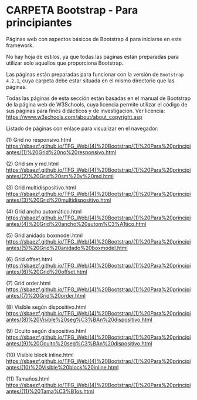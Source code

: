 ﻿# CARPETA Bootstrap - Para principiantes
Páginas web con aspectos básicos de Bootstrap 4 para iniciarse en este framework.

No hay hoja de estilos, ya que todas las páginas están preparadas para utilizar solo aquellos que proporciona Bootstrap.

Las páginas están preparadas para funcionar con la versión de `Bootstrap 4.2.1`, cuya carpeta debe estar situada en el mismo directorio que las páginas.

Todas las páginas de esta sección están basadas en el manual de Bootstrap de la página web de W3Schools, cuya licencia permite utilizar el código de sus páginas para fines didácticos y de investigación. Ver licencia: https://www.w3schools.com/about/about_copyright.asp

Listado de páginas con enlace para visualizar en el navegador:

(1) Grid no responsivo.html			
https://sbaezf.github.io/TFG_Web/(4)%20Bootstrap/(1)%20Para%20principiantes/(1)%20Grid%20no%20responsivo.html				
				
(2) Grid sm y md.html				
https://sbaezf.github.io/TFG_Web/(4)%20Bootstrap/(1)%20Para%20principiantes/(2)%20Grid%20sm%20y%20md.html

(3) Grid multidispositivo.html		
https://sbaezf.github.io/TFG_Web/(4)%20Bootstrap/(1)%20Para%20principiantes/(3)%20Grid%20multidispositivo.html

(4) Grid ancho automático.html		
https://sbaezf.github.io/TFG_Web/(4)%20Bootstrap/(1)%20Para%20principiantes/(4)%20Grid%20ancho%20autom%C3%A1tico.html

(5) Grid anidado boxmodel.html		
https://sbaezf.github.io/TFG_Web/(4)%20Bootstrap/(1)%20Para%20principiantes/(5)%20Grid%20anidado%20boxmodel.html

(6) Grid offset.html				
https://sbaezf.github.io/TFG_Web/(4)%20Bootstrap/(1)%20Para%20principiantes/(6)%20Grid%20offset.html

(7) Grid order.html					
https://sbaezf.github.io/TFG_Web/(4)%20Bootstrap/(1)%20Para%20principiantes/(7)%20Grid%20order.html

(8) Visible según dispositivo.html	
https://sbaezf.github.io/TFG_Web/(4)%20Bootstrap/(1)%20Para%20principiantes/(8)%20Visible%20seg%C3%BAn%20dispositivo.html

(9) Oculto según dispositivo.html
https://sbaezf.github.io/TFG_Web/(4)%20Bootstrap/(1)%20Para%20principiantes/(9)%20Oculto%20seg%C3%BAn%20dispositivo.html

(10) Visible block inline.html		
https://sbaezf.github.io/TFG_Web/(4)%20Bootstrap/(1)%20Para%20principiantes/(10)%20Visible%20block%20inline.html

(11) Tamaños.html
https://sbaezf.github.io/TFG_Web/(4)%20Bootstrap/(1)%20Para%20principiantes/(11)%20Tama%C3%B1os.html